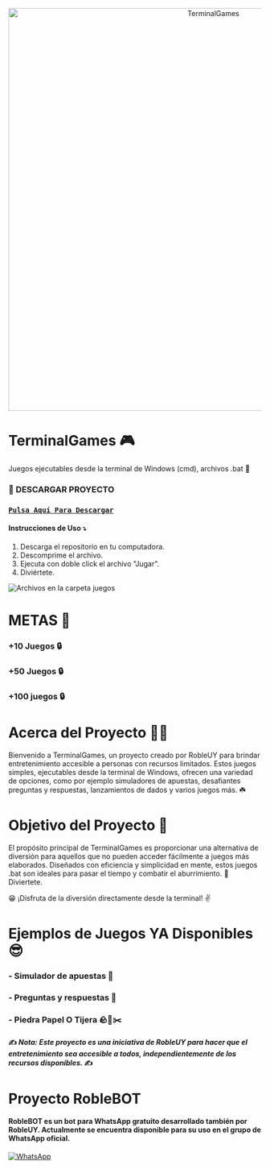 <p align="center">
  <img src="https://www.profesionalreview.com/wp-content/uploads/2021/09/Terminal-de-comandos-12.png" alt="TerminalGames" width="800"/>
</p>

# TerminalGames 🎮
Juegos ejecutables desde la terminal de Windows (cmd), archivos .bat 🍭

### 📁 DESCARGAR PROYECTO
### [`Pulsa Aquí Para Descargar`](https://github.com/Fede55xd/TerminalGames/archive/refs/heads/master.zip)

#### Instrucciones de Uso ⤵️
1. Descarga el repositorio en tu computadora.
2. Descomprime  el archivo.
3. Ejecuta con doble click el archivo "Jugar".
4. Diviértete.


![Archivos en la carpeta juegos](https://img.shields.io/github/directory-file-count/Fede55xd/TerminalGames/terminal-games/juegos?label=juegos)

# METAS 🏁
### +10 Juegos 🔒
### +50 Juegos 🔒
### +100 juegos 🔒



# Acerca del Proyecto 🏋️‍♂️
Bienvenido a TerminalGames, un proyecto creado por RobleUY para brindar entretenimiento accesible a personas con recursos limitados. Estos juegos simples, ejecutables desde la terminal de Windows, ofrecen una variedad de opciones, como por ejemplo simuladores de apuestas, desafiantes preguntas y respuestas, lanzamientos de dados y varios juegos más. ☘️



# Objetivo del Proyecto 🎯
El propósito principal de TerminalGames es proporcionar una alternativa de diversión para aquellos que no pueden acceder fácilmente a juegos más elaborados. Diseñados con eficiencia y simplicidad en mente, estos juegos .bat son ideales para pasar el tiempo y combatir el aburrimiento. 🔆
Diviertete.



😁 ¡Disfruta de la diversión directamente desde la terminal! ✌️



# Ejemplos de Juegos YA Disponibles 😎
### - Simulador de apuestas 🎰
### - Preguntas y respuestas 📝
### - Piedra Papel O Tijera 🪨📜✂️



#### ✍️ *Nota: Este proyecto es una iniciativa de RobleUY para hacer que el entretenimiento sea accesible a todos, independientemente de los recursos disponibles.* ✍️



# Proyecto RobleBOT
#### RobleBOT es un bot para WhatsApp gratuito desarrollado también por RobleUY. Actualmente se encuentra disponible para su uso en el grupo de WhatsApp oficial.



[![WhatsApp](https://img.shields.io/badge/Pulsa_Aquí_Para_Unirte-25D366?style=for-the-badge&logo=whatsapp&logoColor=white)](https://chat.whatsapp.com/HoYx0dhtoTXIOIthHbwDsZ)

